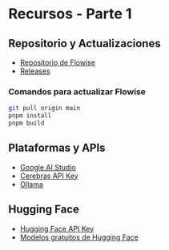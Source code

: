 # Recursos - Parte 1

## Repositorio y Actualizaciones
- [Repositorio de Flowise](https://github.com/FlowiseAI/Flowise)
- [Releases](https://github.com/FlowiseAI/Flowise/releases)

### Comandos para actualizar Flowise
```bash
git pull origin main
pnpm install
pnpm build
```

## Plataformas y APIs
- [Google AI Studio](https://aistudio.google.com/prompts/new_chat)
- [Cerebras API Key](https://cloud.cerebras.ai/platform/org_t2dyytk4hpfhtjh68hyh3vnv/playground)
- [Ollama](https://ollama.com/)

## Hugging Face
- [Hugging Face API Key](https://huggingface.co/settings/tokens)
- [Modelos gratuitos de Hugging Face](https://huggingface.co/models?inference=warm&pipeline_tag=text-generation) 